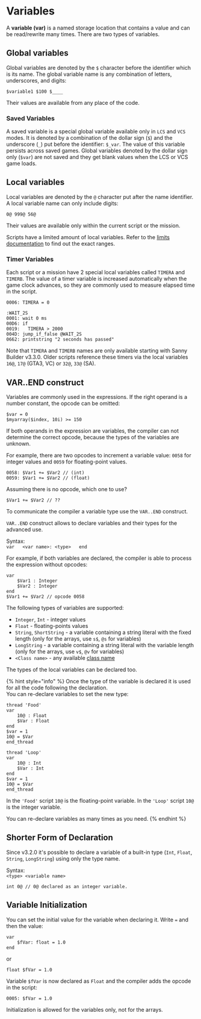 # Variables

A **variable \(var\)** is a named storage location that contains a value and can be read/rewrite many times. There are two types of variables.

## Global variables

Global variables are denoted by the `$` character before the identifier which is its name.  The global variable name is any combination of letters, underscores, and digits:

`$variable1 $100 $____`

Their values are available from any place of the code.

### **Saved Variables**

A saved variable is a special global variable available only in `LCS` and `VCS` modes. It is denoted by a combination of the dollar sign \(`$`\) and the underscore \(`_`\) put before the identifier: `$_var`. The value of this variable persists across saved games. Global variables denoted by the dollar sign only \(`$var`\) are not saved and they get blank values when the LCS or VCS game loads.

## Local variables

Local variables are denoted by the `@` character put after the name identifier. A local variable name can only include digits:

`0@ 999@ 56@`

Their values are available only within the current script or the mission.

Scripts have a limited amount of local variables. Refer to the [limits documentation](../scm-documentation/gta-limits.md) to find out the exact ranges.

### **Timer Variables**

Each script or a mission have 2 special local variables called `TIMERA` and `TIMERB`. The value of a timer variable is increased automatically when the game clock advances, so they are commonly used to measure elapsed time in the script.

```text
0006: TIMERA = 0

:WAIT_2S
0001: wait 0 ms
00D6: if
0019:   TIMERA > 2000
004D: jump_if_false @WAIT_2S
0662: printstring "2 seconds has passed"
```

Note that `TIMERA` and `TIMERB` names are only available starting with Sanny Builder v3.3.0. Older scripts reference these timers via the local variables `16@`, `17@` \(GTA3, VC\) or `32@`, `33@` \(SA\).

## VAR..END construct

Variables are commonly used in the expressions. If the right operand is a number constant, the opcode can be omitted:

```text
$var = 0
$myarray($index, 10i) >= 150
```

If both operands in the expression are variables, the compiler can not determine the correct opcode, because the types of the variables are unknown.

For example, there are two opcodes to increment a variable value: `0058` for integer values and `0059` for floating-point values.

```text
0058: $Var1 += $Var2 // (int)
0059: $Var1 += $Var2 // (float)
```

Assuming there is no opcode, which one to use?

```text
$Var1 += $Var2 // ??
```

To communicate the compiler a variable type use the `VAR..END` construct.

`VAR..END` construct allows to declare variables and their types for the advanced use.

Syntax:  
`var  
<var name>: <type>  
end`

For example, if both variables are declared, the compiler is able to process the expression without opcodes:

```text
var
    $Var1 : Integer
    $Var2 : Integer
end
$Var1 += $Var2 // opcode 0058
```

The following types of variables are supported:

* `Integer`, `Int` - integer values
* `Float` - floating-points values
* `String`, `ShortString` - a variable containing a string literal with the fixed length \(only for the arrays, use `s$`, `@s` for variables\)
* `LongString` - a variable containing a string literal with the variable length \(only for the arrays, use `v$`, `@v` for variables\)
* `<Class name>` - any available [class name](classes.md)

The types of the local variables can be declared too.

{% hint style="info" %}
Once the type of the variable is declared it is used for all the code following the declaration.  
You can re-declare variables to set the new type:

```text
thread 'Food'
var
    10@ : Float
    $Var : Float
end
$var = 1
10@ = $Var
end_thread

thread 'Loop'
var
    10@ : Int
    $Var : Int
end
$var = 1
10@ = $Var
end_thread
```

In the `'Food'` script `10@` is the floating-point variable. In the `'Loop'` script `10@` is the integer variable.

You can re-declare variables as many times as you need.
{% endhint %}

## Shorter Form of Declaration

Since v3.2.0 it's possible to declare a variable of a built-in type \(`Int`, `Float`, `String`, `LongString`\) using only the type name.

Syntax:  
`<type> <variable name>`

```text
int 0@ // 0@ declared as an integer variable.
```

## Variable Initialization

You can set the initial value for the variable when declaring it. Write `=` and then the value:

```text
var
    $fVar: float = 1.0
end
```

or

```text
float $fVar = 1.0
```

Variable `$fVar` is now declared as `Float` and the compiler adds the opcode in the script:

```text
0005: $fVar = 1.0
```

Initialization is allowed for the variables only, not for the arrays.

